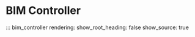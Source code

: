 # BIM Controller

::: bim_controller
    rendering:
        show_root_heading: false
        show_source: true
